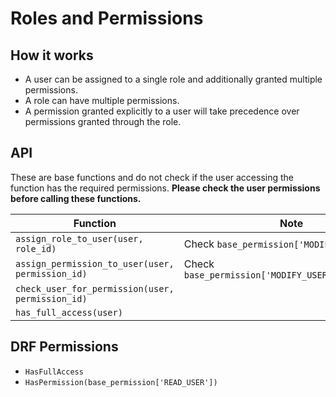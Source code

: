 # Roles and Permissions

## How it works

-   A user can be assigned to a single role and additionally granted multiple permissions.
-   A role can have multiple permissions.
-   A permission granted explicitly to a user will take precedence over permissions granted through the role.

## API

These are base functions and do not check if the user accessing the function has the required permissions. **Please check the user permissions before calling these functions.**

| Function                                         | Note                                               |
| ------------------------------------------------ | -------------------------------------------------- |
| `assign_role_to_user(user, role_id)`             | Check `base_permission['MODIFY_USER_ROLE']`        |
| `assign_permission_to_user(user, permission_id)` | Check `base_permission['MODIFY_USER_PERMISSIONS']` |
| `check_user_for_permission(user, permission_id)` |                                                    |
| `has_full_access(user)`                          |                                                    |

## DRF Permissions

-   `HasFullAccess`
-   `HasPermission(base_permission['READ_USER'])`
